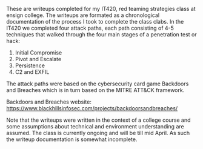 These are writeups completed for my IT420, red teaming strategies class at ensign college.  The writeups are formated as a chronological documentation of the process I took to complete the class clabs.  In the IT420 we completed four attack paths, each path consisting of 4-5 techniques that walked through the four main stages of a penetration test or hack:
1. Initial Compromise
2. Pivot and Escalate
3. Persistence
4. C2 and EXFIL

The attack paths were based on the cybersecurity card game Backdoors and Breaches which is in turn based on the MITRE ATT&CK framework.

Backdoors and Breaches website: https://www.blackhillsinfosec.com/projects/backdoorsandbreaches/

Note that the writeups were written in the context of a college course and some assumptions about technical and environment understanding are assumed.
The class is currently ongoing and will be till mid April.  As such the writeup documentation is somewhat incomplete.
